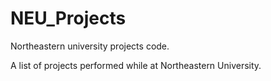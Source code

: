 # NEU_Projects
Northeastern university projects code.

A list of projects performed while at Northeastern University.
